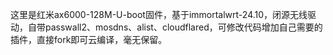 这里是红米ax6000-128M-U-boot固件，基于immortalwrt-24.10，闭源无线驱动，自带passwall2、mosdns、alist、cloudflared，可修改代码增加自己需要的插件，直接fork即可云编译，毫无保留。
